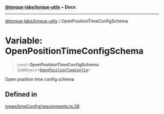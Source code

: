 [**@torque-labs/torque-utils**](../README.md) • **Docs**

***

[@torque-labs/torque-utils](../README.md) / OpenPositionTimeConfigSchema

# Variable: OpenPositionTimeConfigSchema

> `const` **OpenPositionTimeConfigSchema**: `ZodObject`\<[`OpenPositionTimeConfig`](../type-aliases/OpenPositionTimeConfig.md)\>

Open position time config schema

## Defined in

[types/timeConfig/requirements.ts:28](https://github.com/torque-labs/torque-utils/blob/c76fb4101d477d1e8e6fb4f5de7a277964527c27/types/timeConfig/requirements.ts#L28)
